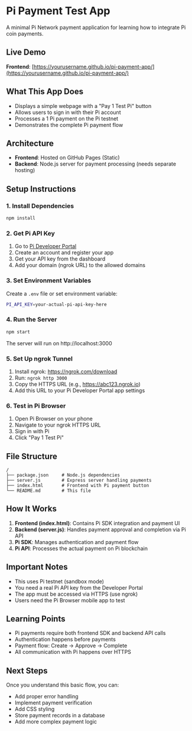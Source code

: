 # Pi Payment Test App

A minimal Pi Network payment application for learning how to integrate Pi coin payments.

## Live Demo

**Frontend**: [https://yourusername.github.io/pi-payment-app/](https://yourusername.github.io/pi-payment-app/)

## What This App Does

- Displays a simple webpage with a "Pay 1 Test Pi" button
- Allows users to sign in with their Pi account
- Processes a 1 Pi payment on the Pi testnet
- Demonstrates the complete Pi payment flow

## Architecture

- **Frontend**: Hosted on GitHub Pages (Static)
- **Backend**: Node.js server for payment processing (needs separate hosting)

## Setup Instructions

### 1. Install Dependencies

```bash
npm install
```

### 2. Get Pi API Key

1. Go to [Pi Developer Portal](https://developers.minepi.com/)
2. Create an account and register your app
3. Get your API key from the dashboard
4. Add your domain (ngrok URL) to the allowed domains

### 3. Set Environment Variables

Create a `.env` file or set environment variable:
```bash
PI_API_KEY=your-actual-pi-api-key-here
```

### 4. Run the Server

```bash
npm start
```

The server will run on http://localhost:3000

### 5. Set Up ngrok Tunnel

1. Install ngrok: https://ngrok.com/download
2. Run: `ngrok http 3000`
3. Copy the HTTPS URL (e.g., https://abc123.ngrok.io)
4. Add this URL to your Pi Developer Portal app settings

### 6. Test in Pi Browser

1. Open Pi Browser on your phone
2. Navigate to your ngrok HTTPS URL
3. Sign in with Pi
4. Click "Pay 1 Test Pi"

## File Structure

```
/
├── package.json     # Node.js dependencies
├── server.js        # Express server handling payments
├── index.html       # Frontend with Pi payment button
└── README.md        # This file
```

## How It Works

1. **Frontend (index.html)**: Contains Pi SDK integration and payment UI
2. **Backend (server.js)**: Handles payment approval and completion via Pi API
3. **Pi SDK**: Manages authentication and payment flow
4. **Pi API**: Processes the actual payment on Pi blockchain

## Important Notes

- This uses Pi testnet (sandbox mode)
- You need a real Pi API key from the Developer Portal
- The app must be accessed via HTTPS (use ngrok)
- Users need the Pi Browser mobile app to test

## Learning Points

- Pi payments require both frontend SDK and backend API calls
- Authentication happens before payments
- Payment flow: Create → Approve → Complete
- All communication with Pi happens over HTTPS

## Next Steps

Once you understand this basic flow, you can:
- Add proper error handling
- Implement payment verification
- Add CSS styling
- Store payment records in a database
- Add more complex payment logic
